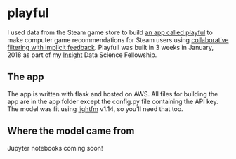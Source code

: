 # playful

I used data from the Steam game store to build [an app called playful](http://playful.live) to make computer game recommendations for Steam users using [collaborative filtering with implicit feedback](http://yifanhu.net/PUB/cf.pdf). Playfull was built in 3 weeks in January, 2018 as part of my [Insight](http://insightdatascience.com/) Data Science Fellowship.

## The app
The app is written with flask and hosted on AWS. All files for building the app are in the app folder except the config.py file containing the API key. The model was fit using [lightfm](https://github.com/lyst/lightfm) v1.14, so you'll need that too.

## Where the model came from
Jupyter notebooks coming soon!
